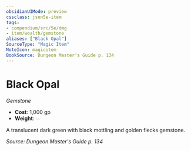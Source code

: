 ```yaml
---
obsidianUIMode: preview
cssclass: json5e-item
tags:
- compendium/src/5e/dmg
- item/wealth/gemstone
aliases: ["Black Opal"]
SourceType: "Magic Item"
NoteIcon: magicitem
BookSource: Dungeon Master's Guide p. 134
---
```

# Black Opal
*Gemstone*  

- **Cost**: 1,000 gp
- **Weight**: ⏤

A translucent dark green with black mottling and golden flecks gemstone.

*Source: Dungeon Master's Guide p. 134*